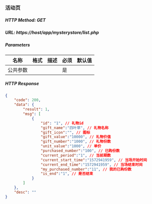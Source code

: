 ### 活动页

##### HTTP Method: GET
##### URL: https://host/app/mysterystore/list.php


#####  Parameters
名称|格式|描述|必须|默认值
---|---|---|---|---
公共参数| | |是

##### HTTP Response
```json
{
    "code": 200,
    "data": {
        "result": 1,
        "msg": [
            {
                "id": "1", // 礼物id
                "gift_name":"四叶草", // 礼物名称
                "gift_icon":"", // 图标
                "gift_value":"10000", // 礼物价值
                "gift_number":"1000", // 礼物份数
                "unit_value":"1000", // 单价
                "purchased_number":"100", // 已购份数
                "current_period":"1", // 当前期数
                "current_start_time":"1572941959", // 当场开始时间
                "current_end_time":"1572941959", // 当场结束时间
                "my_purchased_number":"11", // 我的已购份数
                "is_end":"1", // 是否结束
            }
        ]
    },
    "desc": ""
}
```